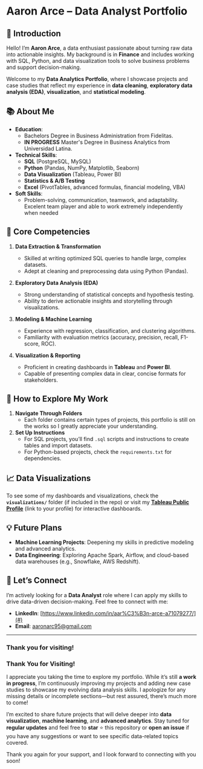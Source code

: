 # **Aaron Arce – Data Analyst Portfolio** 


## **👋 Introduction**

Hello! I’m **Aaron Arce**, a data enthusiast passionate about turning raw data into actionable insights. My background is in **Finance** and includes working with SQL, Python, and data visualization tools to solve business problems and support decision-making.

Welcome to my **Data Analytics Portfolio**, where I showcase projects and case studies that reflect my experience in **data cleaning**, **exploratory data analysis (EDA)**, **visualization**, and **statistical modeling**.

## **📚 About Me**

- **Education**: 
  - Bachelors Degree in Business Administration from Fidelitas.
  - **IN PROGRESS** Master's Degree in Business Analytics from Universidad Latina.
- **Technical Skills**: 
  - **SQL** (PostgreSQL, MySQL)
  - **Python** (Pandas, NumPy, Matplotlib, Seaborn)
  - **Data Visualization** (Tableau, Power BI)
  - **Statistics & A/B Testing**
  - **Excel** (PivotTables, advanced formulas, financial modeling, VBA)
- **Soft Skills**:  
  - Problem-solving, communication, teamwork, and adaptability. Excelent team player and able to work extremely     independently when needed

## **🎯 Core Competencies**

1. **Data Extraction & Transformation**  
   - Skilled at writing optimized SQL queries to handle large, complex datasets.
   - Adept at cleaning and preprocessing data using Python (Pandas).

2. **Exploratory Data Analysis (EDA)**  
   - Strong understanding of statistical concepts and hypothesis testing.
   - Ability to derive actionable insights and storytelling through visualizations.

3. **Modeling & Machine Learning**  
   - Experience with regression, classification, and clustering algorithms.
   - Familiarity with evaluation metrics (accuracy, precision, recall, F1-score, ROC).

4. **Visualization & Reporting**  
   - Proficient in creating dashboards in **Tableau** and **Power BI**.
   - Capable of presenting complex data in clear, concise formats for stakeholders.

## **🚀 How to Explore My Work**

1. **Navigate Through Folders**  
   - Each folder contains certain types of projects, this portfolio is still on the works so I greatly appreciate your understanding.
3. **Set Up Instructions**  
   - For SQL projects, you’ll find `.sql` scripts and instructions to create tables and import datasets.
   - For Python-based projects, check the `requirements.txt` for dependencies.

## **📈 Data Visualizations**

To see some of my dashboards and visualizations, check the **`visualizations/`** folder (if included in the repo) or visit my **[Tableau Public Profile](#)** (link to your profile) for interactive dashboards.

## **💡 Future Plans**

- **Machine Learning Projects**: Deepening my skills in predictive modeling and advanced analytics.
- **Data Engineering**: Exploring Apache Spark, Airflow, and cloud-based data warehouses (e.g., Snowflake, AWS Redshift).

## **🤝 Let’s Connect**

I’m actively looking for a **Data Analyst** role where I can apply my skills to drive data-driven decision-making. Feel free to connect with me:

- **LinkedIn**: [https://www.linkedin.com/in/aar%C3%B3n-arce-a71079277/](#)  
- **Email**: [aaronarc95@gmail.com](mailto:aaronarc95@gmail.com)

---

### **Thank you for visiting!**  

### **Thank You for Visiting!**

I appreciate you taking the time to explore my portfolio. While it’s still **a work in progress**, I’m continuously improving my projects and adding new case studies to showcase my evolving data analysis skills. I apologize for any missing details or incomplete sections—but rest assured, there’s much more to come!

I’m excited to share future projects that will delve deeper into **data visualization**, **machine learning**, and **advanced analytics**. Stay tuned for **regular updates** and feel free to **star** ⭐ this repository or **open an issue** if you have any suggestions or want to see specific data-related topics covered.

Thank you again for your support, and I look forward to connecting with you soon!
